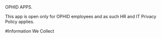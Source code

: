 OPHID APPS.


This app is open only for OPHID employees and as such HR and IT Privacy Policy applies.

#Information We Collect

